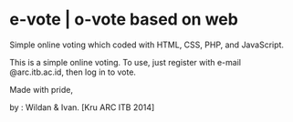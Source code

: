 e-vote | o-vote based on web
======
Simple online voting which coded with HTML, CSS, PHP, and JavaScript.

This is a simple online voting. 
To use, just register with e-mail @arc.itb.ac.id, then log in to vote.

Made with pride,


by : Wildan & Ivan.
[Kru ARC ITB 2014]
